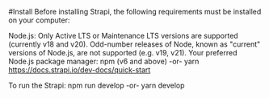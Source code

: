 #Install
Before installing Strapi, the following requirements must be installed on your computer:

Node.js: Only Active LTS or Maintenance LTS versions are supported (currently v18 and v20). Odd-number releases of Node, known as "current" versions of Node.js, are not supported (e.g. v19, v21).
Your preferred Node.js package manager:
npm (v6 and above)
-or-
yarn
https://docs.strapi.io/dev-docs/quick-start

To run the Strapi:
npm run develop
-or-
yarn develop
